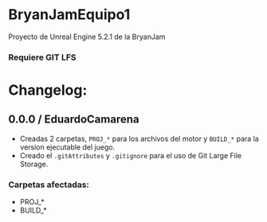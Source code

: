 # BryanJamEquipo1
Proyecto de Unreal Engine 5.2.1 de la BryanJam
### Requiere GIT LFS

# Changelog:
## 0.0.0 / EduardoCamarena
 - Creadas 2 carpetas, `PROJ_*` para los archivos del motor y `BUILD_*` para la version ejecutable del juego.
 - Creado el `.gitAttributes` y `.gitignore` para el uso de Git Large File Storage.
 ### Carpetas afectadas:
 * PROJ_*
 * BUILD_*